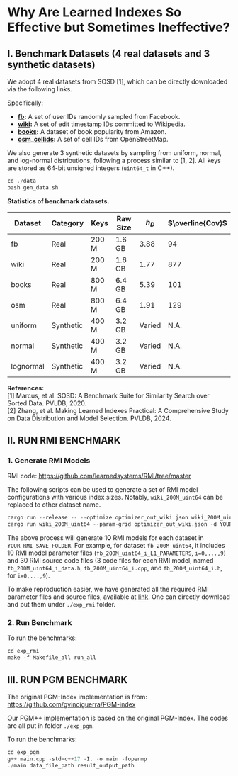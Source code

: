 # Why Are Learned Indexes So Effective but Sometimes Ineffective?
## Ⅰ. Benchmark Datasets (4 real datasets and 3 synthetic datasets)
We adopt 4 real datasets from SOSD [1], which can be directly downloaded via the following links.

Specifically:

* **[fb](https://dataverse.harvard.edu/api/access/datafile/:persistentId?persistentId=doi:10.7910/DVN/JGVF9A/EATHF7):** A set of user IDs randomly sampled from Facebook.
* **[wiki](https://dataverse.harvard.edu/api/access/datafile/:persistentId?persistentId=doi:10.7910/DVN/JGVF9A/SVN8PI):** A set of edit timestamp IDs committed to Wikipedia.
* **[books](https://www.dropbox.com/s/y2u3nbanbnbmg7n/books_800M_uint64.zst?dl=1):** A dataset of book popularity from Amazon.
* **[osm_cellids](https://www.dropbox.com/s/j1d4ufn4fyb4po2/osm_cellids_800M_uint64.zst?dl=1):** A set of cell IDs from OpenStreetMap.

We also generate 3 synthetic datasets by sampling from uniform, normal, and log-normal distributions, following a process similar to [1, 2]. All keys are stored as 64-bit unsigned integers (`uint64_t` in C++). 

```C++
cd ./data
bash gen_data.sh
```

**Statistics of benchmark datasets.**

| Dataset | Category | Keys | Raw Size | $h_D$ | $\overline{Cov}$ |
|---|---|---|---|---|---|
| fb | Real | 200 M | 1.6 GB | 3.88 | 94 |
| wiki | Real | 200 M | 1.6 GB | 1.77 | 877 |
| books | Real | 800 M | 6.4 GB | 5.39 | 101 |
| osm | Real | 800 M | 6.4 GB | 1.91 | 129 |
| uniform | Synthetic | 400 M | 3.2 GB | Varied | N.A. |
| normal | Synthetic | 400 M | 3.2 GB | Varied | N.A. |
| lognormal | Synthetic | 400 M | 3.2 GB | Varied | N.A. |


**References:**  
[1] Marcus, et al. SOSD: A Benchmark Suite for Similarity Search over Sorted Data. PVLDB, 2020.  
[2] Zhang, et al. Making Learned Indexes Practical: A Comprehensive Study on Data Distribution and Model Selection. PVLDB, 2024.  


## II. RUN RMI BENCHMARK

### 1. Generate RMI Models 
RMI code: https://github.com/learnedsystems/RMI/tree/master  

The following scripts can be used to generate a set of RMI model configurations with various index sizes. Notably, `wiki_200M_uint64` can be replaced to other dataset name. 
```C++
cargo run --release -- --optimize optimizer_out_wiki.json wiki_200M_uint64
cargo run wiki_200M_uint64 --param-grid optimizer_out_wiki.json -d YOUR_RMI_SAVE_FOLDER --threads 8 --zero-build-time
```
The above process will generate **10** RMI models for each dataset in `YOUR_RMI_SAVE_FOLDER`. 
For example, for dataset `fb_200M_uint64`, it includes 10 RMI model parameter files (`fb_200M_uint64_i_L1_PARAMETERS`, `i=0,...,9`) and 30 RMI source code files (3 code files for each RMI model, named `fb_200M_uint64_i_data.h`, `fb_200M_uint64_i.cpp`, and `fb_200M_uint64_i.h`, for `i=0,...,9`). 

To make reproduction easier, we have generated all the required RMI parameter files and source files, available at [link](https://www.dropbox.com/scl/fo/cyt627muitnzlcnfbcsis/AAP-BeGaw6DC_KehqnNgB-Y?rlkey=ui9ip19c4wlejzti8inop3f9d&st=uk265xyv&dl=0). One can directly download and put them under `./exp_rmi` folder. 

### 2. Run Benchmark
To run the benchmarks:
```C++
cd exp_rmi
make -f Makefile_all run_all
```

## III. RUN PGM BENCHMARK
The original PGM-Index implementation is from: https://github.com/gvinciguerra/PGM-index

Our PGM++ implementation is based on the original PGM-Index. The codes are all put in folder `./exp_pgm`. 

To run the benchmarks:
```C++
cd exp_pgm
g++ main.cpp -std=c++17 -I. -o main -fopenmp
./main data_file_path result_output_path
```


